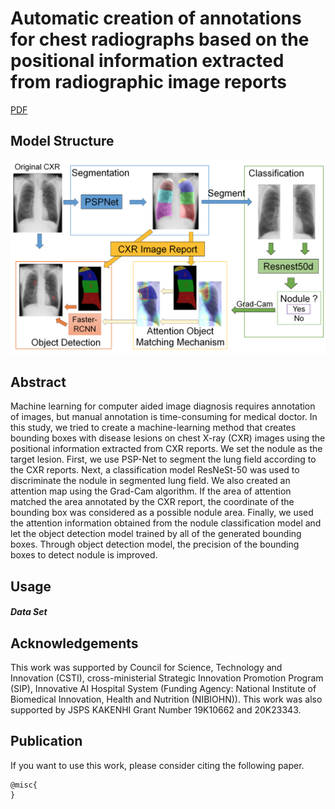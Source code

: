 # Automatic creation of annotations for chest radiographs based on the positional information extracted from radiographic image reports
[PDF]()

## Model Structure
![Structure Figure](figs/overview.png)

## Abstract
Machine learning for computer aided image diagnosis requires annotation of images, but
manual annotation is time-consuming for medical doctor. In this study, we tried to create a
machine-learning method that creates bounding boxes with disease lesions on chest X-ray
(CXR) images using the positional information extracted from CXR reports. We set the nodule
as the target lesion. First, we use PSP-Net to segment the lung field according to the CXR
reports. Next, a classification model ResNeSt-50 was used to discriminate the nodule in
segmented lung field. We also created an attention map using the Grad-Cam algorithm. If the
area of attention matched the area annotated by the CXR report, the coordinate of the bounding
box was considered as a possible nodule area. Finally, we used the attention information
obtained from the nodule classification model and let the object detection model trained by all
of the generated bounding boxes. Through object detection model, the precision of the bounding
boxes to detect nodule is improved.

## Usage

##### Data Set


## Acknowledgements
This work was supported by Council for Science, Technology and Innovation (CSTI), cross-ministerial Strategic Innovation Promotion Program (SIP), Innovative AI Hospital System (Funding Agency: National Institute of Biomedical Innovation, Health and Nutrition (NIBIOHN)). This work was also supported by JSPS KAKENHI Grant Number 19K10662 and 20K23343.

## Publication
If you want to use this work, please consider citing the following paper.
```
@misc{
}
```
